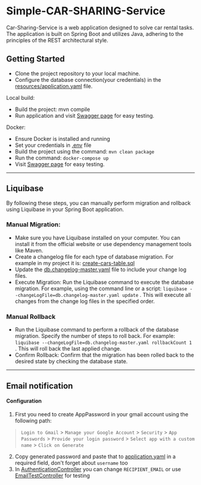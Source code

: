 # Simple-CAR-SHARING-Service

Car-Sharing-Service is a web application designed to solve car rental tasks.
The application is built on Spring Boot and utilizes Java,
adhering to the principles of the REST architectural style.

## Getting Started
* Clone the project repository to your local machine.
* Configure the database connection(your credentials) in the [resources/application.yaml](src/main/resources/application.yaml)  file.

Local build:
* Build the project: mvn compile
* Run application and visit [Swagger page](http://localhost:8080/swagger-ui/index.htm) for easy testing.

Docker:
* Ensure Docker is installed and running
* Set your credentials in [.env](.env) file
* Build the project using the command: `mvn clean package`
* Run the command: `docker-compose up`
* Visit [Swagger page](http://localhost:8080/swagger-ui/index.htm) for easy testing.
----------------------------------------------------------------------------------------------------

## Liquibase
By following these steps, you can manually perform migration and rollback using Liquibase in your Spring Boot application.

### Manual Migration:
* Make sure you have Liquibase installed on your computer. 
You can install it from the official website or use dependency management tools like Maven.
* Create a changelog file for each type of database migration. 
For example in my project it is: [create-cars-table.sql](src/main/resources/db/changelog/changes/create-cars-table.sql)
* Update the [db.changelog-master.yaml](src/main/resources/db/changelog/db.changelog-master.yaml) file to include your change log files.
* Execute Migration: Run the Liquibase command to execute the database migration. 
For example, using the command line or a script: `liquibase --changeLogFile=db.changelog-master.yaml update` .
This will execute all changes from the change log files in the specified order.

### Manual Rollback
* Run the Liquibase command to perform a rollback of the database migration.
Specify the number of steps to roll back. 
For example: `liquibase --changeLogFile=db.changelog-master.yaml rollbackCount 1` .
This will roll back the last applied change.
* Confirm Rollback: Confirm that the migration has been rolled back to the desired state by checking the database state.

------------------------------------------------------------------------------------------------------------------------

## Email notification

#### Configuration
1. First you need to create AppPassword in your gmail account using the following path:
> `Login to Gmail` > `Manage your Google Account` > `Security` > `App Passwords` > `Provide your login password` > `Select app with a custom name` > `Click on Generate`
2. Copy generated password and paste that to [application.yaml](src/main/resources/application.yaml) in a required field, don't forget about `username` too
3. In [AuthenticationController](src/main/java/com/vvs/demo/project/controller/AuthenticationController.java) you can change `RECIPIENT_EMAIL` 
or use [EmailTestController](src/main/java/com/vvs/demo/project/controller/EmailTestController.java) for testing